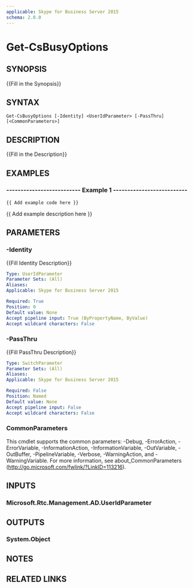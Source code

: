 ```yaml
---
applicable: Skype for Business Server 2015
schema: 2.0.0
---
```


# Get-CsBusyOptions

## SYNOPSIS
{{Fill in the Synopsis}}

## SYNTAX

```
Get-CsBusyOptions [-Identity] <UserIdParameter> [-PassThru] [<CommonParameters>]
```

## DESCRIPTION
{{Fill in the Description}}


## EXAMPLES

### -------------------------- Example 1 --------------------------
```
{{ Add example code here }}
```

{{ Add example description here }}


## PARAMETERS

### -Identity
{{Fill Identity Description}}

```yaml
Type: UserIdParameter
Parameter Sets: (All)
Aliases: 
Applicable: Skype for Business Server 2015

Required: True
Position: 0
Default value: None
Accept pipeline input: True (ByPropertyName, ByValue)
Accept wildcard characters: False
```

### -PassThru
{{Fill PassThru Description}}

```yaml
Type: SwitchParameter
Parameter Sets: (All)
Aliases: 
Applicable: Skype for Business Server 2015

Required: False
Position: Named
Default value: None
Accept pipeline input: False
Accept wildcard characters: False
```

### CommonParameters
This cmdlet supports the common parameters: -Debug, -ErrorAction, -ErrorVariable, -InformationAction, -InformationVariable, -OutVariable, -OutBuffer, -PipelineVariable, -Verbose, -WarningAction, and -WarningVariable. For more information, see about_CommonParameters (http://go.microsoft.com/fwlink/?LinkID=113216).


## INPUTS

### Microsoft.Rtc.Management.AD.UserIdParameter


## OUTPUTS

### System.Object


## NOTES


## RELATED LINKS
